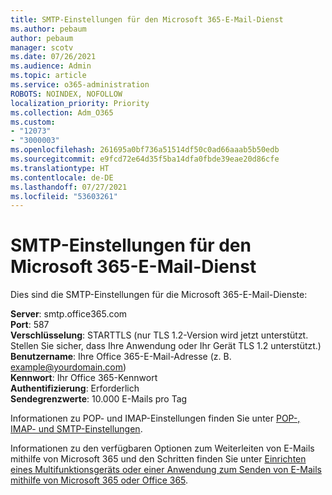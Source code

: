 ```yaml
---
title: SMTP-Einstellungen für den Microsoft 365-E-Mail-Dienst
ms.author: pebaum
author: pebaum
manager: scotv
ms.date: 07/26/2021
ms.audience: Admin
ms.topic: article
ms.service: o365-administration
ROBOTS: NOINDEX, NOFOLLOW
localization_priority: Priority
ms.collection: Adm_O365
ms.custom:
- "12073"
- "3000003"
ms.openlocfilehash: 261695a0bf736a51514df50c0ad66aaab5b50edb
ms.sourcegitcommit: e9fcd72e64d35f5ba14dfa0fbde39eae20d86cfe
ms.translationtype: HT
ms.contentlocale: de-DE
ms.lasthandoff: 07/27/2021
ms.locfileid: "53603261"
---
```

# <a name="smtp-settings-for-the-microsoft-365-mail-service"></a>SMTP-Einstellungen für den Microsoft 365-E-Mail-Dienst

Dies sind die SMTP-Einstellungen für die Microsoft 365-E-Mail-Dienste:

**Server**: smtp.office365.com </br>
**Port**: 587 </br>
**Verschlüsselung**: STARTTLS (nur TLS 1.2-Version wird jetzt unterstützt. Stellen Sie sicher, dass Ihre Anwendung oder Ihr Gerät TLS 1.2 unterstützt.) </br>
**Benutzername**: Ihre Office 365-E-Mail-Adresse (z. B. example@yourdomain.com) </br>
**Kennwort**: Ihr Office 365-Kennwort </br>
**Authentifizierung**: Erforderlich </br>
**Sendegrenzwerte**: 10.000 E-Mails pro Tag </br>

Informationen zu POP- und IMAP-Einstellungen finden Sie unter [POP-, IMAP- und SMTP-Einstellungen](https://support.microsoft.com/office/pop-imap-and-smtp-settings-8361e398-8af4-4e97-b147-6c6c4ac95353).
 
Informationen zu den verfügbaren Optionen zum Weiterleiten von E-Mails mithilfe von Microsoft 365 und den Schritten finden Sie unter [Einrichten eines Multifunktionsgeräts oder einer Anwendung zum Senden von E-Mails mithilfe von Microsoft 365 oder Office 365](/exchange/mail-flow-best-practices/how-to-set-up-a-multifunction-device-or-application-to-send-email-using-microsoft-365-or-office-365).